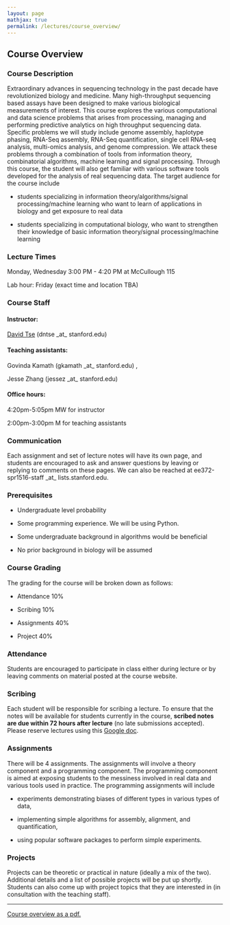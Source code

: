 ```yaml
---
layout: page
mathjax: true
permalink: /lectures/course_overview/
---
```





## Course Overview

### Course Description

Extraordinary advances in sequencing technology in the past decade have revolutionized biology and medicine. Many high-throughput sequencing based assays have been designed to make various biological measurements of interest. This course explores the various computational and data science problems that arises from processing, managing and performing predictive analytics on high throughput sequencing data. Specific problems we will study include genome assembly, haplotype phasing, RNA-Seq assembly, RNA-Seq quantification, single cell RNA-seq analysis, multi-omics analysis, and genome compression. We attack these problems through a combination of tools from information theory, combinatorial algorithms, machine learning and signal processing. Through this course, the student will also get familiar with various software tools developed for the analysis of real sequencing data. The target audience for the course include

- students specializing in information theory/algorithms/signal processing/machine learning who want to learn of applications in biology and get exposure to real data

- students specializing in computational biology, who want to strengthen their knowledge of basic information theory/signal processing/machine learning

### Lecture Times

Monday, Wednesday 3:00 PM - 4:20 PM at McCullough 115

Lab hour: Friday (exact time and location TBA)

### Course Staff

#### Instructor:
[David Tse](https://web.stanford.edu/~dntse/) (dntse \_at\_ stanford.edu)

#### Teaching assistants:

Govinda Kamath (gkamath \_at\_ stanford.edu) ,

Jesse Zhang (jessez \_at\_ stanford.edu)

#### Office hours:

4:20pm-5:05pm MW for instructor

2:00pm-3:00pm M for teaching assistants

### Communication

Each assignment and set of lecture notes will have its own page, and students are encouraged to ask and answer questions by leaving or replying to comments on these pages. We can also be reached at ee372-spr1516-staff \_at\_ lists.stanford.edu.

### Prerequisites

- Undergraduate level probability

- Some programming experience. We will be using Python.

- Some undergraduate background in algorithms would be beneficial

- No prior background in biology will be assumed

### Course Grading

The grading for the course will be broken down as follows:

- Attendance 10%

- Scribing 10%

- Assignments 40%

- Project 40%

### Attendance

Students are encouraged to participate in class either during lecture or by leaving comments on material posted at the course website.

### Scribing

Each student will be responsible for scribing a lecture. To ensure that the notes will be available for students currently in the course, **scribed notes are due within 72 hours after lecture** (no late submissions accepted). Please reserve lectures using this [Google doc](https://docs.google.com/spreadsheets/d/1LkE4W4aFc7vi4FPkl4BeRQl9rD0pV1_CaGuqdqcHB38/edit#gid=0).

### Assignments

There will be 4 assignments. The assignments will involve a theory component and a programming component. The programming component is aimed at exposing students to the messiness involved in real data and various tools used in practice. The programming assignments will include

-  experiments demonstrating biases of different types in various types of data,

- implementing simple algorithms for assembly, alignment, and quantification,

- using popular software packages to perform simple experiments.

### Projects

Projects can be theoretic or practical in nature (ideally a mix of the two). Additional details and a list of possible projects will be put up shortly. Students can also come up with project topics that they are interested in (in consultation with the teaching staff).

-----------------------------

[Course overview as a pdf.](/handouts/Overview.pdf)
